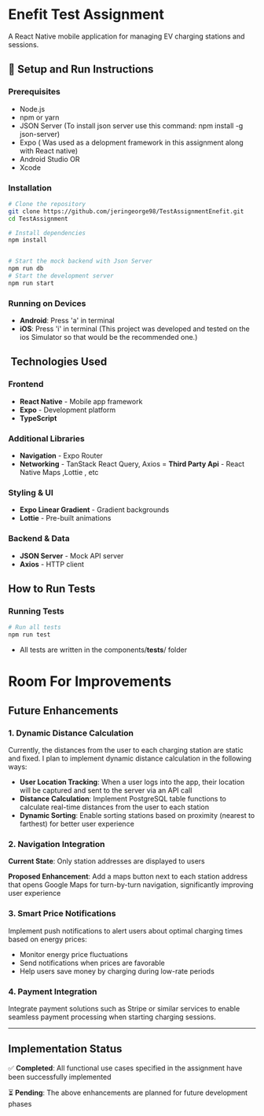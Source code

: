# Enefit Test Assignment

A React Native mobile application for managing EV charging stations and sessions.

## 🚀 Setup and Run Instructions

### Prerequisites
- Node.js 
- npm or yarn
- JSON Server (To install json server use this command: npm install -g json-server)
- Expo ( Was used as a delopment framework in this assignment along with React native)
- Android Studio 
 OR
- Xcode 

### Installation
```bash
# Clone the repository
git clone https://github.com/jeringeorge98/TestAssignmentEnefit.git
cd TestAssignment

# Install dependencies
npm install


# Start the mock backend with Json Server
npm run db 
# Start the development server
npm run start
```

### Running on Devices
- **Android**: Press 'a' in terminal 
- **iOS**: Press 'i' in terminal 
(This project was developed and tested on the ios Simulator so that would be the recommended one.)



## ️ Technologies Used

### Frontend
- **React Native** - Mobile app framework
- **Expo** - Development platform 
- **TypeScript** 

### Additional Libraries
- **Navigation** - Expo Router
- **Networking** - TanStack React Query, Axios
= **Third Party Api** - React Native Maps ,Lottie , etc


### Styling & UI
- **Expo Linear Gradient** - Gradient backgrounds
- **Lottie** - Pre-built animations

### Backend & Data
- **JSON Server** - Mock API server
- **Axios** - HTTP client

##  How to Run Tests

### Running Tests
```bash
# Run all tests
npm run test
```
- All tests are written in the components/__tests__/ folder 

# Room For Improvements

## Future Enhancements

### 1. Dynamic Distance Calculation

Currently, the distances from the user to each charging station are static and fixed. I plan to implement dynamic distance calculation in the following ways:

- **User Location Tracking**: When a user logs into the app, their location will be captured and sent to the server via an API call
- **Distance Calculation**: Implement PostgreSQL table functions to calculate real-time distances from the user to each station
- **Dynamic Sorting**: Enable sorting stations based on proximity (nearest to farthest) for better user experience

### 2. Navigation Integration

**Current State**: Only station addresses are displayed to users

**Proposed Enhancement**: Add a maps button next to each station address that opens Google Maps for turn-by-turn navigation, significantly improving user experience

### 3. Smart Price Notifications

Implement push notifications to alert users about optimal charging times based on energy prices:

- Monitor energy price fluctuations
- Send notifications when prices are favorable
- Help users save money by charging during low-rate periods

### 4. Payment Integration

Integrate payment solutions such as Stripe or similar services to enable seamless payment processing when starting charging sessions.

---

## Implementation Status

✅ **Completed**: All functional use cases specified in the assignment have been successfully implemented

⏳ **Pending**: The above enhancements are planned for future development phases

